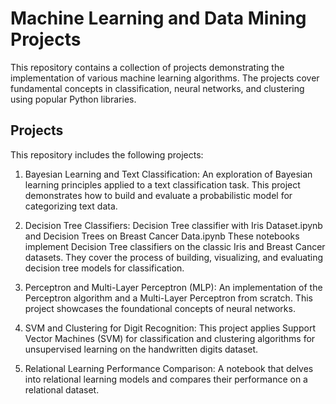 # Machine Learning and Data Mining Projects
This repository contains a collection of projects demonstrating the implementation of various machine learning algorithms. The projects cover fundamental concepts in classification, neural networks, and clustering using popular Python libraries.

## Projects
This repository includes the following projects:

1. Bayesian Learning and Text Classification:
An exploration of Bayesian learning principles applied to a text classification task. This project demonstrates how to build and evaluate a probabilistic model for categorizing text data.

2. Decision Tree Classifiers:
Decision Tree classifier with Iris Dataset.ipynb and Decision Trees on Breast Cancer Data.ipynb
These notebooks implement Decision Tree classifiers on the classic Iris and Breast Cancer datasets. They cover the process of building, visualizing, and evaluating decision tree models for classification.

3. Perceptron and Multi-Layer Perceptron (MLP):
An implementation of the Perceptron algorithm and a Multi-Layer Perceptron from scratch. This project showcases the foundational concepts of neural networks.

4. SVM and Clustering for Digit Recognition:
This project applies Support Vector Machines (SVM) for classification and clustering algorithms for unsupervised learning on the handwritten digits dataset.

5. Relational Learning Performance Comparison:
A notebook that delves into relational learning models and compares their performance on a relational dataset.
